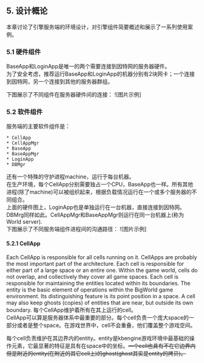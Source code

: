 ## 5. 设计概论
  本章讨论了引擎服务端的环境设计，对引擎组件简要概述和展示了一系列使用案例。
### 5.1 硬件组件
  BaseApp和LoginApp是唯一的两个需要连接到因特网的服务器硬件。  
  为了安全考虑，推荐运行BaseApp和LoginApp的机器分别有2块网卡；一个连接到因特网，另一个连接到其他的服务器群组。  

  下图展示了不同组件在服务器硬件间的连接：
  ![图片示例]  
### 5.2 软件组件
服务端的主要软件组件是：  

	* CellApp
	* CellAppMgr
	* BaseApp
	* BaseAppMgr
	* LoginApp
	* DBMgr
还有一个特殊的守护进程machine，运行于每台机器。  
在生产环境，每个CellApp分别需要独占一个CPU，BaseApp也一样。所有其他进程(除了machine)可以被组织起来，根据负载情况运行在一个或多个服务器的不同组合。  
上面的硬件图上，LoginApp也是单独运行在一台机器，直接连接到因特网。DBMrg同样如此。CellAppMgr和BaseAppMgr则运行在同一台机器上(称为World server).  
  下图展示了不同服务端组件进程间的沟通路径：
  ![图片示例]  

#### 5.2.1 CellApp
Each CellApp is responsible for all cells running on it.
CellApps are probably the most important part of the architecture. Each cell is responsible for either part of a large space or an entire one. Within the game world, cells do not overlap, and collectively they cover all game spaces.
Each cell is responsible for maintaining the entities located within its boundaries. The entity is the basic element of operations within the BigWorld game environment. Its distinguishing feature is its point position in a space. A cell may also keep ghosts (copies) of entities that are near, but outside its own boundary.
  每个CellApp维护着所有在其上运行的cell。  
  CellApp可以算是服务器体系中最重要的部分。每个cell负责一个庞大space的一部分或者是整个space。在游戏世界中，cell不会重叠，他们覆盖整个游戏空间。  

  每个cell负责维护在其边界内的entity。entity是kbengine游戏环境中最基础的操作元素，它最显著的特征是具有在space中的坐标。~~一个cell也具有不在它边界内但是附近的entity(在附近的其它cell上)的ghost(ghost其实是entity的拷贝)。~~
